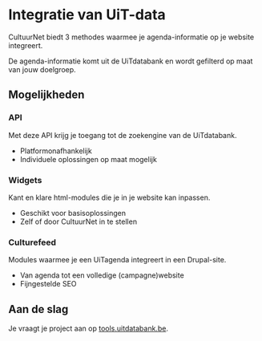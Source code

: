 ---
---

# Integratie van UiT-data

CultuurNet biedt 3 methodes waarmee je agenda-informatie op je website integreert.

De agenda-informatie komt uit de UiTdatabank en wordt gefilterd op maat van jouw doelgroep.

## Mogelijkheden

### API

Met deze API krijg je toegang tot de zoekengine van de UiTdatabank.

- Platformonafhankelijk
- Individuele oplossingen op maat mogelijk

### Widgets

Kant en klare html-modules die je in je website kan inpassen.

- Geschikt voor basisoplossingen
- Zelf of door CultuurNet in te stellen

### Culturefeed

Modules waarmee je een UiTagenda integreert in een Drupal-site.

- Van agenda tot een volledige (campagne)website
- Fijngestelde SEO

## Aan de slag

Je vraagt je project aan op [tools.uitdatabank.be](https://tools.uitdatabank.be/).
